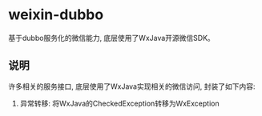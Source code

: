 # weixin-dubbo
基于dubbo服务化的微信能力, 底层使用了WxJava开源微信SDK。

## 说明
许多相关的服务接口, 底层使用了WxJava实现相关的微信访问, 封装了如下内容:

1. 异常转移: 将WxJava的CheckedException转移为WxException
